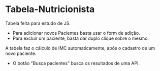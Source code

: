 # Tabela-Nutricionista

Tabela feita para estudo de JS.

- Para adicionar novos Pacientes basta usar o form de adição.
- Para excluir um paciente, basta dar duplo clique sobre o mesmo.

A tabela faz o cálculo de IMC automaticamente, após o cadastro de um novo paciente.

* O botão "Busca pacientes" busca os resultados de uma API.
